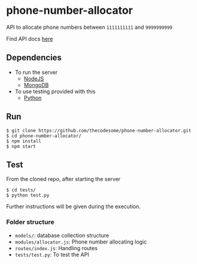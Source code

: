 # phone-number-allocator
API to allocate phone numbers between `1111111111` and `9999999999`

Find API docs [here](https://github.com/thecodesome/phone-number-allocator/blob/master/Docs/API.md)

## Dependencies
* To run the server
  * [NodeJS](https://nodejs.org/en/download/)
  * [MongoDB](https://docs.mongodb.com/manual/installation/)
* To use testing provided with this
  * [Python](https://www.python.org/downloads/)

## Run
```
$ git clone https://github.com/thecodesome/phone-number-allocator.git
$ cd phone-number-allocator/
$ npm install
$ npm start
```

## Test
From the cloned repo, after starting the server
```
$ cd tests/
$ python test.py
```
Further instructions will be given during the execution.

### Folder structure
* `models/`: database collection structure
* `modules/allocator.js`: Phone number allocating logic
* `routes/index.js`: Handling routes
* `tests/test.py`: To test the API
